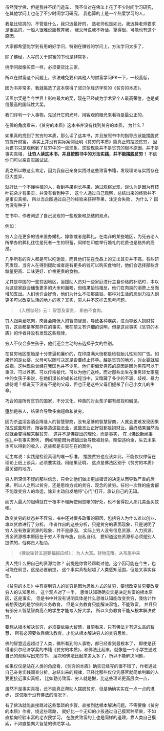 虽然我学佛，但是我并不闭门造车，
我不仅对在佛法上花了不少时间学习研究，在其他学问上也花了不少时间学习研究，
我也算的上是一个热爱学习的人，

我是比较挑的，不管是什么，我只选最好的，
选老师也是如此，我选择老师要求是很高的，一般人很难说服教育我，
我父母说我不听话，犟得很，可能也有这个原因，

大家都希望能学到有用的好学问，特别在赚钱的学问上，方法学问太多了，

除了佛经，人写的关于财富的书也是非常多，

挑学问就像买菜一样，必须要货比三家，

所以在财富这个问题上，佛法难免要和其他人的财富学问PK一下，一较高低，

因为书非常多，我就挑选了这本获得了诺贝尔经济学奖的《贫穷的本质》，

诺贝尔奖是当今世界上影响最大的奖，现在已经成为学术界个人最高荣誉，也是威信最高的国际性大奖。

我们评判一个人事物，先抛开它的光环，用客观的眼光来看待是最公正的，

在佛的角度看来，《贫穷的本质》这本书并没有找到贫穷的本质，
为什么？

如果真的找到了贫穷的本质，那么读了这本书，并且按照书中的指导应该能摆脱贫穷提升财富，
事实上并没有实际案例证明《贫穷的本质》能真正的摆脱贫穷，
因为该书只是观察到了贫穷中的一些现象，这些现象并不是贫穷的根本原因，并不是事实真相，
**让穷人读这本书，并且按照书中的方法实践，并不能摆脱贫穷！**
不信你们可以亲自实践试试，

我之所以敢这么肯定，因为我自己亲身实践过这些致富书籍，发现理论与实践存在巨大差异，

就好比一个不懂种植的人，看到苹果树长苹果，通过观察发现，误认为是因为有枝叶花朵才有果实，并没有看到种子，
这个人通过自己观察，总结出来的经验并不是事实真相，
所以当企图通过自己的经验来获得苹果，注定会失败，
为什么？
因为没有种子！

在书中，作者阐述了自己发现的一些现象和总结的观点，

例如：

穷人会花更多的钱来置办婚礼、嫁妆或者是葬礼。在南非的某些地区，为死去老人所举办的葬礼往往是死者一生的积蓄，同样在印度举行婚礼的花费也是格外的高昂。

几乎所有的穷人都是可以吃饱饭，而且他们花在食品上的支出其实并不高。有些研究发现，当穷人在得到援助或者是有更多的钱可以购买食物时，他们会选择那些含糖量更高、口味更好、价格更贵的食物。

尤其是中国的一些贫困地区，当援助人员对一些家庭进行主食价格的补贴时，本以为这些家庭会储备更多的大米和面粉，但结果恰恰相反，他们在肉类的消费上反而增加支出。人们也许会好奇，他们为什么不把那些钱、那种对生活的忍耐力投入到更多可以改变生活的地方的呢？其实，穷人并不这样去思考问题。

> 《入楞伽经》云： 
> 智慧及富贵， 斯由不食肉。

穷人跟喜爱吃肉，肉食会降低人的智商智慧，导致各种疾病，进而导致人损财贫穷，这些都是客观存在的事实，我在前文有详细的说明，但是这些事实《贫穷的本质》的作者并没有发现这些规律，


穷人不仅会多生孩子，他们还会主动的去选择子女的性别。

在贫穷地区堕胎是十分普遍和廉价的，在印度满大街都是检验胎儿性别的广告。如果怀的是女婴，父母可以随时决定是否要终止怀孕。越是贫穷的地方，对女婴就越歧视。这种现象曾经在我国也并不少见，他们更偏爱男孩的原因是因为男孩可以干重活、可以养家、可以传宗接代、可以为他们送终。而对那些出生在重男轻女家庭中的女孩子来说，在她们漫长的成长过程当中，又暗藏了多少的不满、歧视、暴力虐待呢？都说天下没有不是的父母，但也正是这些父母们扼杀了自己小女儿的生命。

巧合的是所有贫穷的国家，不分文化、种族的对女孩子都有歧视和偏见。

堕胎是杀人，结果会导致多病短命和贫穷，

因为杀盗淫妄酒会降低人的智慧智商，没有足够的智慧智商，人就会更难发现因果报应这些规律，跟容易造这些恶业，这些恶业正好就都是损财业，最终结果自然而然就会变得越来越贫穷，
这并不是佛提出的理论，而是事实，
在[《佛说新闻事件》](https://www.kancloud.cn/luojiangtao/foshuoxinwen)中有事实案例，
例如明星因为嫖娼出轨导致被封杀，赔偿违约金，失去未来本可以得到的收入，这些都是实实在在的案例，

毛主席说：实践是检验真理的唯一标准，
摆脱贫穷也应该如此，不能仅仅停留在理论上纸上谈兵，必须要实践，用结果证明，
这点是佛法区别于《贫穷的本质》最关键的地方，


穷人所深信不疑的那些信念，只会让他们做出更加错误的决定从而导致严重的后果。所以人之所以贫穷，还是思维方式的贫穷、观念的贫穷。任何一次性的施舍都不能改变穷人的命运，除非主动自发地将“心门”打开，承认自己的无知。

而穷人最大的阻碍就在于根本不理解使用蚊帐的好处，也不舍得投入那几美金买蚊帐。 

改变贫穷的状态并不容易，书中还对很多政策的原因，包括穷人为什么难以创业、难以贷款进行了分析。
作者作出的这些分析，只是贫穷的表面现象，只是说明了穷人没有致富资源的现象，并不是原因，
实际上穷人没有信息资源、人力资源、资金资源根本原因在于穷人不肯布施，自私自利，
要知道这些资源都必须是别人提供的，俗称贵人相助，

> 《佛说轮转五道罪福报应经》：
> 为人大富。财物无限。从布施中来 

贵人凭什么把自己的资源给你？
前提是你曾经帮助过他，这个因可能在今生，也可能在前世，这是必要前提，
这个事实真相超越了人类感知范围，但是又事实存在，

《贫穷的本质》中有提到穷人的贫穷是因为思维方式的贫穷，要想改变贫穷要改变穷人的认知思维，
这个观点对了一半，
思维认知确确实实是决定贫富的根本原因，这是事实，
但是书中并没有说明具体是什么思维认知能改变贫穷，我估计作者想表达的是学校的义务教育，
但是义务教育只能解决温饱，不能致富，
并且只有部分人智慧智商高点的学生才能考入好大学，
所以义务教育不能从根本解决贫穷，

要想从根本解决贫穷，必须要依靠大智慧，目前看来，只有佛法才有这么高的智慧，
所有必须要依靠佛法教育，才能从根本解决穷人的贫穷思维，

佛的智慧远远超过了人类，佛所看到的人事物，都已经看到最根本了，
即使是获得诺贝尔经济学奖的书籍《贫穷的本质》，和佛法比起来，就像是一个小学生通过自己的观察写出来的书，
层次和佛法比起来差太多了，所以不能解决问题，

如果仅仅是站在人类的角度看，《贫穷的本质》确实已经写的很不错了，作者通过自己亲身实践调查分析，总结出来的规律，已经比那些仅仅凭感官就简单判断的人要更接近事实真相，
比如勤劳致富、穷人就是懒，比这些理论更高层次一点，

虽然不是事实真相，还不能真正帮助人摆脱贫穷，但是确确实实在一点一点的进步，
这仅限于没有佛法的情况下，

有了佛法就能直接跳过这些繁琐的步骤，直接到达根本解决问题，不需要像《贫穷的本质》作者，绕这些弯路，
就好比一个无知的小孩通过自己摸索种苹果，不如直接向经验丰富的老农民学习，
在脱贫致富的上也是同样的道理，靠人类自己摸索，不如直接向大智慧的佛陀学习。



